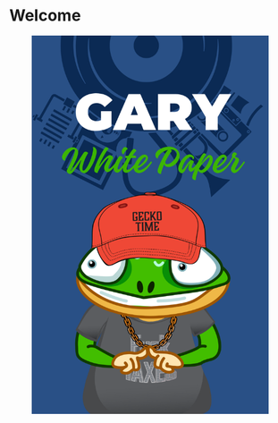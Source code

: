 # Welcome

<figure><img src=".gitbook/assets/homepage.png" alt=""><figcaption></figcaption></figure>
